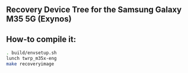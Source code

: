 ## Recovery Device Tree for the Samsung Galaxy M35 5G (Exynos)

## How-to compile it:

```sh
. build/envsetup.sh
lunch twrp_m35x-eng
make recoveryimage
```
